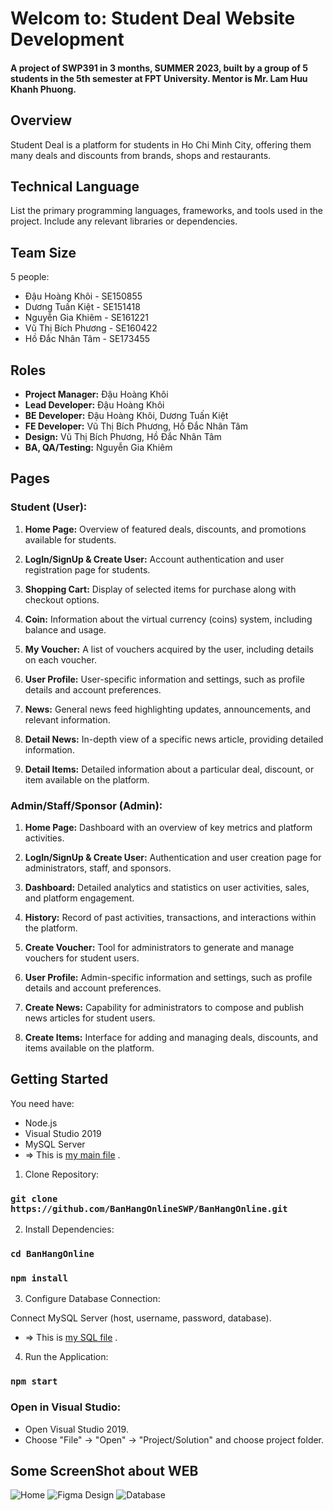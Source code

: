 # Welcom to: Student Deal Website Development

#### A project of SWP391 in 3 months, SUMMER 2023, built by a group of 5 students in the 5th semester at FPT University. Mentor is Mr. Lam Huu Khanh Phuong.

## Overview

Student Deal is a platform for students in Ho Chi
Minh City, offering them many deals and discounts from
brands, shops and restaurants.

## Technical Language

List the primary programming languages, frameworks, and tools used in the project. Include any relevant libraries or dependencies.

## Team Size
5 people:
- Đậu Hoàng Khôi - SE150855
- Dương	Tuấn	Kiệt - SE151418
- Nguyễn Gia Khiêm - SE161221
- Vũ Thị Bích Phương - SE160422
- Hồ Đắc Nhân Tâm - SE173455

## Roles

- **Project Manager:** Đậu Hoàng Khôi
- **Lead Developer:** Đậu Hoàng Khôi
- **BE Developer:** Đậu Hoàng Khôi, Dương	Tuấn	Kiệt
- **FE Developer:** Vũ Thị Bích Phương, Hồ Đắc Nhân Tâm
- **Design:** Vũ Thị Bích Phương, Hồ Đắc Nhân Tâm
- **BA, QA/Testing:** Nguyễn Gia Khiêm

## Pages

### Student (User):

1. **Home Page:** Overview of featured deals, discounts, and promotions available for students.
   
2. **LogIn/SignUp & Create User:** Account authentication and user registration page for students.
   
3. **Shopping Cart:** Display of selected items for purchase along with checkout options.

4. **Coin:** Information about the virtual currency (coins) system, including balance and usage.

5. **My Voucher:** A list of vouchers acquired by the user, including details on each voucher.

6. **User Profile:** User-specific information and settings, such as profile details and account preferences.

7. **News:** General news feed highlighting updates, announcements, and relevant information.

8. **Detail News:** In-depth view of a specific news article, providing detailed information.

9. **Detail Items:** Detailed information about a particular deal, discount, or item available on the platform.

### Admin/Staff/Sponsor (Admin):

1. **Home Page:** Dashboard with an overview of key metrics and platform activities.

2. **LogIn/SignUp & Create User:** Authentication and user creation page for administrators, staff, and sponsors.

3. **Dashboard:** Detailed analytics and statistics on user activities, sales, and platform engagement.

4. **History:** Record of past activities, transactions, and interactions within the platform.

5. **Create Voucher:** Tool for administrators to generate and manage vouchers for student users.

6. **User Profile:** Admin-specific information and settings, such as profile details and account preferences.

7. **Create News:** Capability for administrators to compose and publish news articles for student users.

8. **Create Items:** Interface for adding and managing deals, discounts, and items available on the platform.


## Getting Started

You need have:
- Node.js
- Visual Studio 2019
- MySQL Server
- => This is [my main file](https://github.com/BanHangOnlineSWP/BanHangOnline/tree/main/WEB%20Student%20Deal%20Project) .

1. Clone Repository:

 ### `git clone https://github.com/BanHangOnlineSWP/BanHangOnline.git`
 
2. Install Dependencies:
   
### `cd BanHangOnline`
### `npm install`

3. Configure Database Connection:

Connect MySQL Server (host, username, password, database).
- => This is [my SQL file](https://github.com/BanHangOnlineSWP/BanHangOnline/tree/main/Database) .
  
4. Run the Application:
 
### `npm start`

### Open in Visual Studio:

- Open Visual Studio 2019.
- Choose "File" -> "Open" -> "Project/Solution" and choose project folder.
  
## Some ScreenShot about WEB
![Home ](https://github.com/BanHangOnlineSWP/BanHangOnline/blob/main/ScreenShot/home.jpg)
![Figma Design](https://github.com/BanHangOnlineSWP/BanHangOnline/blob/main/ScreenShot/figma.png)
![Database](https://github.com/BanHangOnlineSWP/BanHangOnline/blob/main/ScreenShot/database.png)


